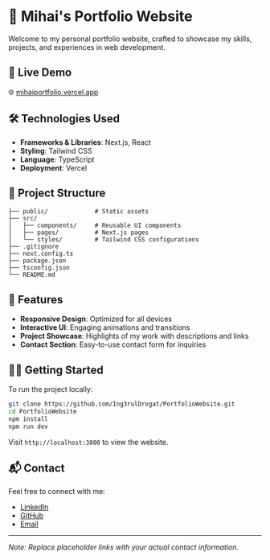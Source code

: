 # 💼 Mihai's Portfolio Website

Welcome to my personal portfolio website, crafted to showcase my skills, projects, and experiences in web development.

## 🚀 Live Demo

🌐 [mihaiportfolio.vercel.app](https://mihaiportfolio.vercel.app)

## 🛠️ Technologies Used

- **Frameworks & Libraries**: Next.js, React
- **Styling**: Tailwind CSS
- **Language**: TypeScript
- **Deployment**: Vercel

## 📂 Project Structure

```
├── public/             # Static assets
├── src/
│   ├── components/     # Reusable UI components
│   ├── pages/          # Next.js pages
│   └── styles/         # Tailwind CSS configurations
├── .gitignore
├── next.config.ts
├── package.json
├── tsconfig.json
└── README.md
```

## 📸 Features

- **Responsive Design**: Optimized for all devices
- **Interactive UI**: Engaging animations and transitions
- **Project Showcase**: Highlights of my work with descriptions and links
- **Contact Section**: Easy-to-use contact form for inquiries

## 🧑‍💻 Getting Started

To run the project locally:

```bash
git clone https://github.com/Ing3rulDrogat/PortfolioWebsite.git
cd PortfolioWebsite
npm install
npm run dev
```

Visit `http://localhost:3000` to view the website.

## 📬 Contact

Feel free to connect with me:

- [LinkedIn]([https://www.linkedin.com/in/yourprofile](https://www.linkedin.com/in/mihai-trif-609a2a297/))
- [GitHub](https://github.com/Ing3rulDrogat)
- [Email](mailto:myta.boss39@yahoo.com)

---

*Note: Replace placeholder links with your actual contact information.*
